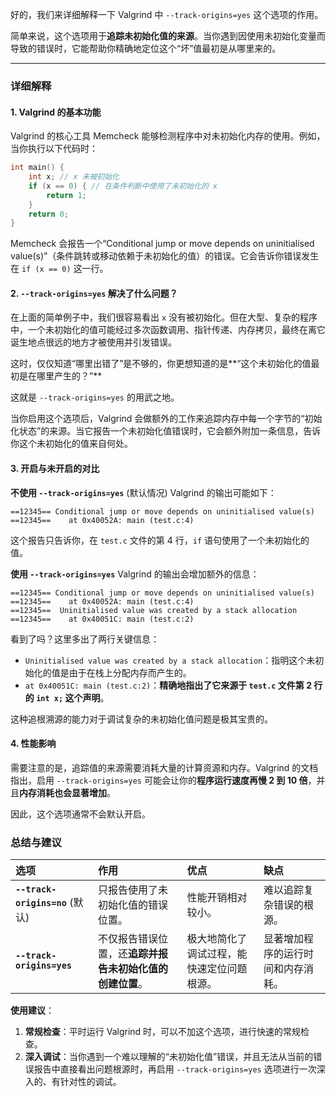 好的，我们来详细解释一下 Valgrind 中 `--track-origins=yes` 这个选项的作用。

简单来说，这个选项用于**追踪未初始化值的来源**。当你遇到因使用未初始化变量而导致的错误时，它能帮助你精确地定位这个“坏”值最初是从哪里来的。

-----

### 详细解释

#### 1\. Valgrind 的基本功能

Valgrind 的核心工具 Memcheck 能够检测程序中对未初始化内存的使用。例如，当你执行以下代码时：

```c
int main() {
    int x; // x 未被初始化
    if (x == 0) { // 在条件判断中使用了未初始化的 x
        return 1;
    }
    return 0;
}
```

Memcheck 会报告一个“Conditional jump or move depends on uninitialised value(s)”（条件跳转或移动依赖于未初始化的值）的错误。它会告诉你错误发生在 `if (x == 0)` 这一行。

#### 2\. `--track-origins=yes` 解决了什么问题？

在上面的简单例子中，我们很容易看出 `x` 没有被初始化。但在大型、复杂的程序中，一个未初始化的值可能经过多次函数调用、指针传递、内存拷贝，最终在离它诞生地点很远的地方才被使用并引发错误。

这时，仅仅知道“哪里出错了”是不够的，你更想知道的是\*\*“这个未初始化的值最初是在哪里产生的？”\*\*

这就是 `--track-origins=yes` 的用武之地。

当你启用这个选项后，Valgrind 会做额外的工作来追踪内存中每一个字节的“初始化状态”的来源。当它报告一个未初始化值错误时，它会额外附加一条信息，告诉你这个未初始化的值来自何处。

#### 3\. 开启与未开启的对比

**不使用 `--track-origins=yes`** (默认情况)
Valgrind 的输出可能如下：

```
==12345== Conditional jump or move depends on uninitialised value(s)
==12345==    at 0x40052A: main (test.c:4)
```

这个报告只告诉你，在 `test.c` 文件的第 4 行，`if` 语句使用了一个未初始化的值。

**使用 `--track-origins=yes`**
Valgrind 的输出会增加额外的信息：

```
==12345== Conditional jump or move depends on uninitialised value(s)
==12345==    at 0x40052A: main (test.c:4)
==12345==  Uninitialised value was created by a stack allocation
==12345==    at 0x40051C: main (test.c:2)
```

看到了吗？这里多出了两行关键信息：

  * `Uninitialised value was created by a stack allocation`：指明这个未初始化的值是由于在栈上分配内存而产生的。
  * `at 0x40051C: main (test.c:2)`：**精确地指出了它来源于 `test.c` 文件第 2 行的 `int x;` 这个声明**。

这种追根溯源的能力对于调试复杂的未初始化值问题是极其宝贵的。

#### 4\. 性能影响

需要注意的是，追踪值的来源需要消耗大量的计算资源和内存。Valgrind 的文档指出，启用 `--track-origins=yes` 可能会让你的**程序运行速度再慢 2 到 10 倍**，并且**内存消耗也会显著增加**。

因此，这个选项通常不会默认开启。

### 总结与建议

| 选项                            | 作用                             | 优点                    | 缺点                |
| :---------------------------- | :----------------------------- | :-------------------- | :---------------- |
| **`--track-origins=no`** (默认) | 只报告使用了未初始化值的错误位置。              | 性能开销相对较小。             | 难以追踪复杂错误的根源。      |
| **`--track-origins=yes`**     | 不仅报告错误位置，还**追踪并报告未初始化值的创建位置**。 | 极大地简化了调试过程，能快速定位问题根源。 | 显著增加程序的运行时间和内存消耗。 |

**使用建议**：

1.  **常规检查**：平时运行 Valgrind 时，可以不加这个选项，进行快速的常规检查。
2.  **深入调试**：当你遇到一个难以理解的“未初始化值”错误，并且无法从当前的错误报告中直接看出问题根源时，再启用 `--track-origins=yes` 选项进行一次深入的、有针对性的调试。